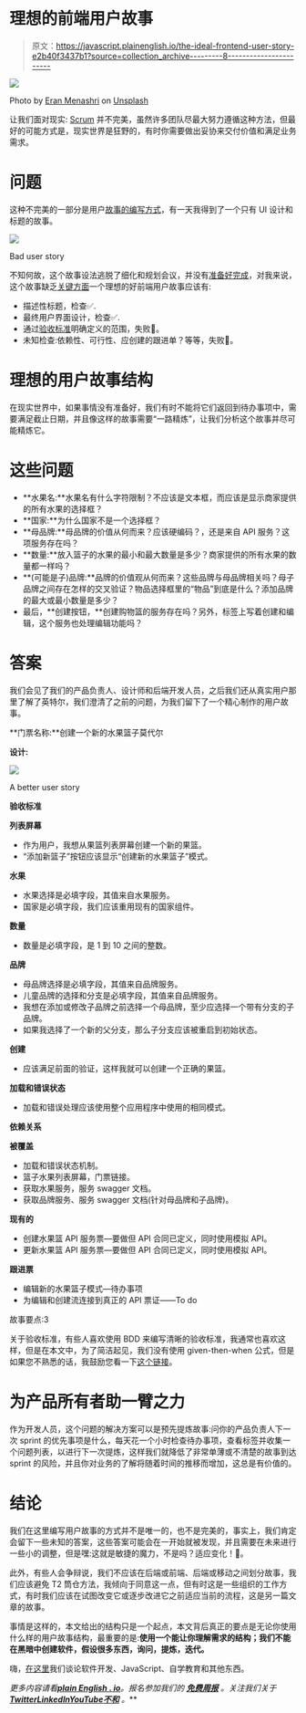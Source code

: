 # 理想的前端用户故事

> 原文：<https://javascript.plainenglish.io/the-ideal-frontend-user-story-e2b40f3437b1?source=collection_archive---------8----------------------->

![](img/3eaf56bee329655ef178b55db6caa0e1.png)

Photo by [Eran Menashri](https://unsplash.com/@chesnutt?utm_source=medium&utm_medium=referral) on [Unsplash](https://unsplash.com?utm_source=medium&utm_medium=referral)

让我们面对现实: [Scrum](https://www.atlassian.com/agile/scrum) 并不完美，虽然许多团队尽最大努力遵循这种方法，但最好的可能方式是，现实世界是狂野的，有时你需要做出妥协来交付价值和满足业务需求。

# 问题

这种不完美的一部分是用户[故事的编写方式](https://www.romanpichler.com/blog/10-tips-writing-good-user-stories/amp/)，有一天我得到了一个只有 UI 设计和标题的故事。

![](img/7263cc5f976d999088b8b1c84c6bc777.png)

Bad user story

不知何故，这个故事设法逃脱了细化和规划会议，并没有[准备好完成](https://www.scruminc.com/definition-of-ready/)，对我来说，这个故事缺乏[关键方面](https://frontend.turing.edu/lessons/module-3/user-stories.html)一个理想的好前端用户故事应该有:

*   描述性标题，检查✅.
*   最终用户界面设计，检查✅.
*   通过[验收标准](https://www.mobindustry.net/blog/how-to-write-acceptance-criteria-examples-and-best-practices/)明确定义的范围，失败🔴。
*   未知检查:依赖性、可行性、应创建的跟进单？等等，失败🔴。

# 理想的用户故事结构

在现实世界中，如果事情没有准备好，我们有时不能将它们返回到待办事项中，需要满足截止日期，并且像这样的故事需要“一路精炼”，让我们分析这个故事并尽可能精炼它。

# 这些问题

*   **水果名:**水果名有什么字符限制？不应该是文本框，而应该是显示商家提供的所有水果的选择框？
*   **国家:**为什么国家不是一个选择框？
*   **母品牌:**母品牌的价值从何而来？应该硬编码？，还是来自 API 服务？这项服务存在吗？
*   **数量:**放入篮子的水果的最小和最大数量是多少？商家提供的所有水果的数量都一样吗？
*   **(可能是子)品牌:**品牌的价值观从何而来？这些品牌与母品牌相关吗？母子品牌之间存在怎样的交叉验证？物品选择框里的“物品”到底是什么？添加品牌的最大或最小数量是多少？
*   最后，**创建按钮，**创建购物篮的服务存在吗？另外，标签上写着创建和编辑，这个服务也处理编辑功能吗？

# 答案

我们会见了我们的产品负责人、设计师和后端开发人员，之后我们还从真实用户那里了解了英特尔，我们澄清了之前的问题，为我们留下了一个精心制作的用户故事。

**门票名称:**创建一个新的水果篮子莫代尔

**设计:**

![](img/891e6cfabfac7c1687e17f4eb6f0caf8.png)

A better user story

**验收标准**

**列表屏幕**

*   作为用户，我想从果篮列表屏幕创建一个新的果篮。
*   “添加新篮子”按钮应该显示“创建新的水果篮子”模式。

**水果**

*   水果选择是必填字段，其值来自水果服务。
*   国家是必填字段，我们应该重用现有的国家组件。

**数量**

*   数量是必填字段，是 1 到 10 之间的整数。

**品牌**

*   母品牌选择是必填字段，其值来自品牌服务。
*   儿童品牌的选择和分支是必填字段，其值来自品牌服务。
*   我想在添加或修改子品牌之前选择一个母品牌，至少应选择一个带有分支的子品牌。
*   如果我选择了一个新的父分支，那么子分支应该被重启到初始状态。

**创建**

*   应该满足前面的验证，这样我就可以创建一个正确的果篮。

**加载和错误状态**

*   加载和错误处理应该使用整个应用程序中使用的相同模式。

**依赖关系**

**被覆盖**

*   加载和错误状态机制。
*   篮子水果列表屏幕，门票链接。
*   获取水果服务，服务 swagger 文档。
*   获取品牌服务、服务 swagger 文档(针对母品牌和子品牌)。

**现有的**

*   创建水果篮 API 服务票—要做但 API 合同已定义，同时使用模拟 API。
*   更新水果篮 API 服务票—要做但 API 合同已定义，同时使用模拟 API。

**跟进票**

*   编辑新的水果篮子模式—待办事项
*   为编辑和创建流连接到真正的 API 票证——To do

故事要点:3

关于验收标准，有些人喜欢使用 BDD 来编写清晰的验收标准，我通常也喜欢这样，但是在本文中，为了简洁起见，我们没有使用 given-then-when 公式，但是如果您不熟悉的话，我鼓励您看一下[这个链接](https://revelry.co/insights/development/behavior-driven-development-bdd/)。

# 为产品所有者助一臂之力

作为开发人员，这个问题的解决方案可以是预先提炼故事:问你的产品负责人下一次 sprint 的优先事项是什么，每天花一个小时检查待办事项，查看标签并收集一个问题列表，以进行下一次提炼，这样我们就降低了非常单薄或不清楚的故事到达 sprint 的风险，并且你对业务的了解将随着时间的推移而增加，这总是有价值的。

# 结论

我们在这里编写用户故事的方式并不是唯一的，也不是完美的，事实上，我们肯定会留下一些未知的答案，这些答案可能会在一开始就被发现，并且需要在未来进行一些小的调整，但是嘿:这就是敏捷的魔力，不是吗？适应变化！🙈。

此外，有些人会争辩说，我们不应该在后端或前端、后端或移动之间划分故事，我们应该避免 T2 筒仓方法，我倾向于同意这一点，但有时这是一些组织的工作方式，有时我们应该在试图改变它或逐步改进它之前适应当前的流程，这是另一篇文章的故事。

事情是这样的，本文给出的结构只是一个起点，本文背后真正的要点是无论你使用什么样的用户故事结构，最重要的是:**使用一个能让你理解需求的结构；我们不能在黑暗中创建软件，假设很多东西，询问，提炼，迭代。**

嗨，[在这里](https://davidjsmoreno.dev/)我们谈论软件开发、JavaScript、自学教育和其他东西。

*更多内容请看*[***plain English . io***](https://plainenglish.io/)*。报名参加我们的* [***免费周报***](http://newsletter.plainenglish.io/) *。关注我们关于*[***Twitter***](https://twitter.com/inPlainEngHQ)[***LinkedIn***](https://www.linkedin.com/company/inplainenglish/)*[***YouTube***](https://www.youtube.com/channel/UCtipWUghju290NWcn8jhyAw)*[***不和***](https://discord.gg/GtDtUAvyhW) *。***